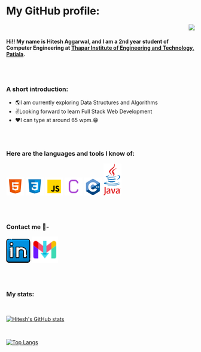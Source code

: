 # My GitHub profile:

<img align="right" src="https://komarev.com/ghpvc/?username=hitesh-aggarwal&color=orange" />
<br>

#### Hi!! My name is Hitesh Aggarwal, and I am a 2nd year student of Computer Engineering at [Thapar Institute of Engineering and Technology, Patiala](https://www.thapar.edu/).

<br />
<br />

### A short introduction:
* 🌎I am currently exploring Data Structures and Algorithms
* ✌️Looking forward to learn Full Stack Web Development
* ❤️I can type at around 65 wpm.😁

<br />
<br />

### Here are the languages and tools I know of:
![HTML](./images/html.png)
![CSS](./images/css.png)
![Javascript](./images/javascript.png)
![C](./images/c.png)
<img src="./images/c++.png" alt="C++" width="48" />
<img src="./images/java-logo3.png" alt="Java" width="48" />

<br />
<br />

### Contact me 📝-
[![LinkedIn](./images/linkedin.png)](https://www.linkedin.com/in/hitesh-aggarwal-808015239/)
<a href="mailto:aggarwal33231@gmail.com">
        <img src="./images/gmail.png" width="70" />
</a>

<br />
<br />

### My stats:

<br />

[![Hitesh's GitHub stats](https://github-readme-stats.vercel.app/api?username=Hitesh-Aggarwal&show_icons=true&theme=gruvbox)](https://github.com/api/Hitesh-Aggarwal/github-readme-stats)

<br />

[![Top Langs](https://github-readme-stats.vercel.app/api/top-langs/?username=Hitesh-Aggarwal&show_icons=true&theme=gruvbox)](https://github.com/\Hitesh-Aggarwal/github-readme-stats)
